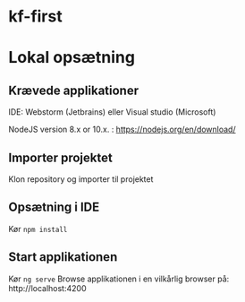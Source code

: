 # kf-first

# Lokal opsætning
## Krævede applikationer 
IDE: Webstorm (Jetbrains) eller Visual studio (Microsoft)

NodeJS version 8.x or 10.x. : https://nodejs.org/en/download/
## Importer projektet
Klon repository og importer til projektet
## Opsætning i IDE
Kør `npm install`
## Start applikationen
Kør `ng serve`
Browse applikationen i en vilkårlig browser på: http://localhost:4200
